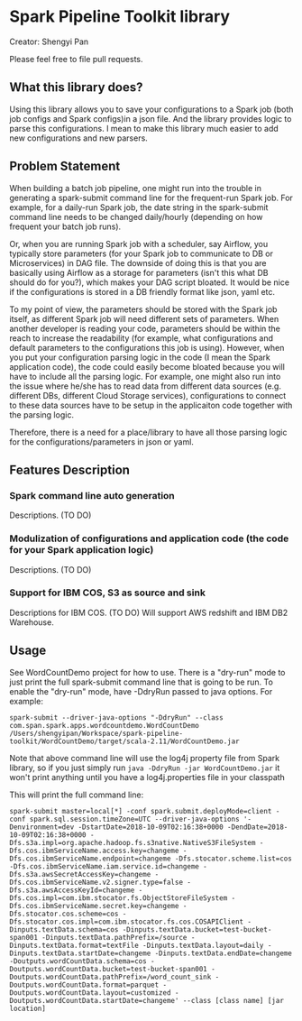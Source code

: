 # Spark Pipeline Toolkit library

Creator: Shengyi Pan

Please feel free to file pull requests.

## What this library does?
Using this library allows you to save your configurations to a Spark job (both job configs and Spark configs)in a json file. And the library provides logic to parse this configurations. I mean to make this library much easier to add new configurations and new parsers.

## Problem Statement
When building a batch job pipeline, one might run into the trouble in generating a spark-submit command line for the frequent-run Spark job. For example, for a daily-run Spark job, the date string in the spark-submit command line needs to be changed daily/hourly (depending on how frequent your batch job runs).

Or, when you are running Spark job with a scheduler, say Airflow, you typically store parameters (for your Spark job to communicate to DB or Microservices) in DAG file. The downside of doing this is that you are basically using Airflow as a storage for parameters (isn't this what DB should do for you?), which makes your DAG script bloated. It would be nice if the configurations is stored in a DB friendly format like json, yaml etc.

To my point of view, the parameters should be stored with the Spark job itself, as different Spark job will need different sets of parameters. When another developer is reading your code, parameters should be within the reach to increase the readability (for example, what configurations and default parameters to the configurations this job is using).  However, when you put your configuration parsing logic in the code (I mean the Spark application code), the code could easily become bloated because you will have to include all the parsing logic. For example, one might also run into the issue where he/she has to read data from different data sources (e.g. different DBs, different Cloud Storage services), configurations to connect to these data sources have to be setup in the applicaiton code together with the parsing logic.

Therefore, there is a need for a place/library to have all those parsing logic for the configurations/parameters in json or yaml.

## Features Description
### Spark command line auto generation
Descriptions. (TO DO)

### Modulization of configurations and application code (the code for your Spark application logic)
Descriptions. (TO DO)

### Support for IBM COS, S3 as source and sink
Descriptions for IBM COS. (TO DO)
Will support AWS redshift and IBM DB2 Warehouse.

## Usage
See WordCountDemo project for how to use.
There is a "dry-run" mode to just print the full spark-submit command line that is going to be run.
To enable the "dry-run" mode, have -DdryRun passed to java options.
For example:
```
spark-submit --driver-java-options "-DdryRun" --class com.span.spark.apps.wordcountdemo.WordCountDemo /Users/shengyipan/Workspace/spark-pipeline-toolkit/WordCountDemo/target/scala-2.11/WordCountDemo.jar
```

Note that above command line will use the log4j property file from Spark library, so if you just simply run ```java -DdryRun -jar WordCountDemo.jar``` it won't print anything until you have a log4j.properties file in your classpath

This will print the full command line:
```
spark-submit master=local[*] -conf spark.submit.deployMode=client -conf spark.sql.session.timeZone=UTC --driver-java-options '-Denvironment=dev -DstartDate=2018-10-09T02:16:38+0000 -DendDate=2018-10-09T02:16:38+0000 -Dfs.s3a.impl=org.apache.hadoop.fs.s3native.NativeS3FileSystem -Dfs.cos.ibmServiceName.access.key=changeme -Dfs.cos.ibmServiceName.endpoint=changeme -Dfs.stocator.scheme.list=cos -Dfs.cos.ibmServiceName.iam.service.id=changeme -Dfs.s3a.awsSecretAccessKey=changeme -Dfs.cos.ibmServiceName.v2.signer.type=false -Dfs.s3a.awsAccessKeyId=changeme -Dfs.cos.impl=com.ibm.stocator.fs.ObjectStoreFileSystem -Dfs.cos.ibmServiceName.secret.key=changeme -Dfs.stocator.cos.scheme=cos -Dfs.stocator.cos.impl=com.ibm.stocator.fs.cos.COSAPIClient -Dinputs.textData.schema=cos -Dinputs.textData.bucket=test-bucket-span001 -Dinputs.textData.pathPrefix=/source -Dinputs.textData.format=textFile -Dinputs.textData.layout=daily -Dinputs.textData.startDate=changeme -Dinputs.textData.endDate=changeme -Doutputs.wordCountData.schema=cos -Doutputs.wordCountData.bucket=test-bucket-span001 -Doutputs.wordCountData.pathPrefix=/word_count_sink -Doutputs.wordCountData.format=parquet -Doutputs.wordCountData.layout=customized -Doutputs.wordCountData.startDate=changeme' --class [class name] [jar location]
```
